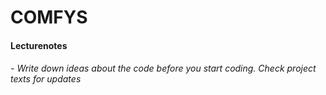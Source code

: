 # COMFYS
#### Lecturenotes
###### - Write down ideas about the code before you start coding. Check project texts for updates
